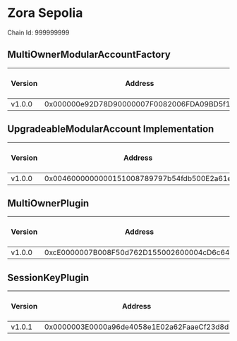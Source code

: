 # Zora Sepolia
Chain Id: 999999999

## MultiOwnerModularAccountFactory

| Version | Address | Explorer Link | Salt | Deploy Script Run |
| ------- | ------------------------------------------ | ------------------------------------------------------------------------------------------- | ---------------------------- | ---------------------------------------------------------------- |
| v1.0.0  | 0x000000e92D78D90000007F0082006FDA09BD5f11 | [explorer](https://sepolia.explorer.zora.energy/address/0x000000e92D78D90000007F0082006FDA09BD5f11) | `0x5db157a188f31855e74efff3` | [run](../broadcast/Deploy.s.sol/999999999/run-1710453035.json) |

## UpgradeableModularAccount Implementation

| Version | Address | Explorer Link | Salt | Deploy Script Run |
| ------- | ------------------------------------------ | ------------------------------------------------------------------------------------------- | ---------------------------- | ---------------------------------------------------------------- |
| v1.0.0  | 0x0046000000000151008789797b54fdb500E2a61e | [explorer](https://sepolia.explorer.zora.energy/address/0x0046000000000151008789797b54fdb500E2a61e) | `0x3249843e32cfdd3724630092` | [run](../broadcast/Deploy.s.sol/999999999/run-1710453035.json) |

## MultiOwnerPlugin

| Version | Address | Explorer Link | Salt | Deploy Script Run |
| ------- | ------------------------------------------ | ------------------------------------------------------------------------------------------- | ---------------------------- | ---------------------------------------------------------------- |
| v1.0.0  | 0xcE0000007B008F50d762D155002600004cD6c647 | [explorer](https://sepolia.explorer.zora.energy/address/0xcE0000007B008F50d762D155002600004cD6c647) | `0x9292f6fd68967e13eda2502d` | [run](../broadcast/Deploy.s.sol/999999999/run-1710453035.json) |

## SessionKeyPlugin

| Version | Address | Explorer Link | Salt | Deploy Script Run |
| ------- | ------------------------------------------ | ------------------------------------------------------------------------------------------- | ---------------------------- | ---------------------------------------------------------------- |
| v1.0.1  | 0x0000003E0000a96de4058e1E02a62FaaeCf23d8d | [explorer](https://sepolia.explorer.zora.energy/address/0x0000003E0000a96de4058e1E02a62FaaeCf23d8d) | `0x4e59b44847b379578588920ca78fbf26c0b4956c1689983b8c7f38000288670c` | [run](../broadcast/Deploy.s.sol/999999999/run-1710453035.json) |
